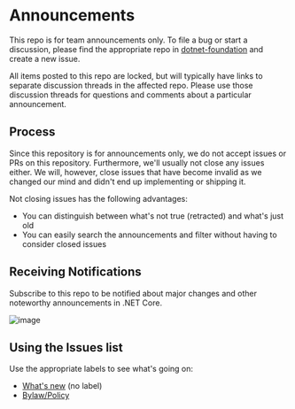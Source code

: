 # Announcements

This repo is for team announcements only. To file a bug or start a discussion, please find the appropriate repo in [dotnet-foundation](https://github.com/dotnet-foundation) and create a new issue. 

All items posted to this repo are locked, but will typically have links to separate discussion threads in the affected repo. Please use those discussion threads for questions and comments about a particular announcement. 

## Process

Since this repository is for announcements only, we do not accept issues or PRs on this repository. Furthermore, we'll usually not close any issues either. We will, however, close issues that have become invalid as we changed our mind and didn't end up implementing or shipping it.

Not closing issues has the following advantages:

* You can distinguish between what's not true (retracted) and what's just old
* You can easily search the announcements and filter without having to consider closed issues

## Receiving Notifications

Subscribe to this repo to be notified about major changes and other noteworthy announcements in .NET Core.

![image](https://cloud.githubusercontent.com/assets/2212879/24160016/08a7c0d4-0e1e-11e7-9586-60e987d2f26b.png)

## Using the Issues list

Use the appropriate labels to see what's going on:

* [What's new](https://github.com/dotnet-foundation/announcements/issues) (no label)
* [Bylaw/Policy](https://github.com/dotnet-foundation/announcements/labels/Bylaw%2FPolicy)
